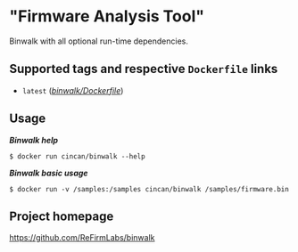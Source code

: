 # "Firmware Analysis Tool"

Binwalk with all optional run-time dependencies.

## Supported tags and respective `Dockerfile` links

* `latest` 
([*binwalk/Dockerfile*](https://gitlab.com/CinCan/dockerfiles/blob/master/binwalk/Dockerfile))

## Usage

***Binwalk help***

`$ docker run cincan/binwalk --help`

***Binwalk basic usage***

`$ docker run -v /samples:/samples cincan/binwalk /samples/firmware.bin`

## Project homepage

https://github.com/ReFirmLabs/binwalk
